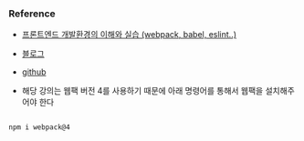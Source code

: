 ### Reference

- [프론트엔드 개발환경의 이해와 실습 (webpack, babel, eslint..)](https://www.inflearn.com/course/%ED%94%84%EB%A1%A0%ED%8A%B8%EC%97%94%EB%93%9C-%EA%B0%9C%EB%B0%9C%ED%99%98%EA%B2%BD/dashboard)

- [블로그](https://jeonghwan-kim.github.io/series/2019/12/09/frontend-dev-env-npm.html)

- [github](https://github.com/jeonghwan-kim/lecture-frontend-dev-env/blob/master/package.json)

- 해당 강의는 웹팩 버전 4를 사용하기 때문에 아래 명령어를 통해서 웹팩을 설치해주어야 한다

```shell

npm i webpack@4

```
